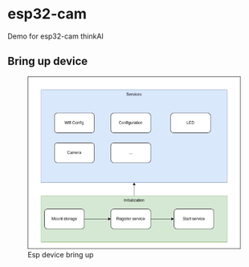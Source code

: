 # esp32-cam
Demo for esp32-cam thinkAI

## Bring up device

<figure class="image">
  <img src="docs/images/esp32_device.png" alt="Esp device bring up">
  <figcaption>Esp device bring up</figcaption>
</figure>

